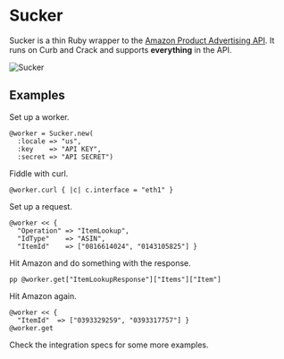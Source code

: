 Sucker
======

Sucker is a thin Ruby wrapper to the [Amazon Product Advertising API](https://affiliate-program.amazon.co.uk/gp/advertising/api/detail/main.html). It runs on Curb and Crack and supports __everything__ in the API.

![Sucker](http://upload.wikimedia.org/wikipedia/en/7/71/Vacuum_cleaner_1910.JPG)

Examples
--------

Set up a worker.

    @worker = Sucker.new(
      :locale => "us",
      :key    => "API KEY",
      :secret => "API SECRET")

Fiddle with curl.

    @worker.curl { |c| c.interface = "eth1" }

Set up a request.

    @worker << {
      "Operation" => "ItemLookup",
      "IdType"    => "ASIN",
      "ItemId"    => ["0816614024", "0143105825"] }

Hit Amazon and do something with the response.

    pp @worker.get["ItemLookupResponse"]["Items"]["Item"]

Hit Amazon again.

    @worker << {
      "ItemId"  => ["0393329259", "0393317757"] }
    @worker.get

Check the integration specs for some more examples.
